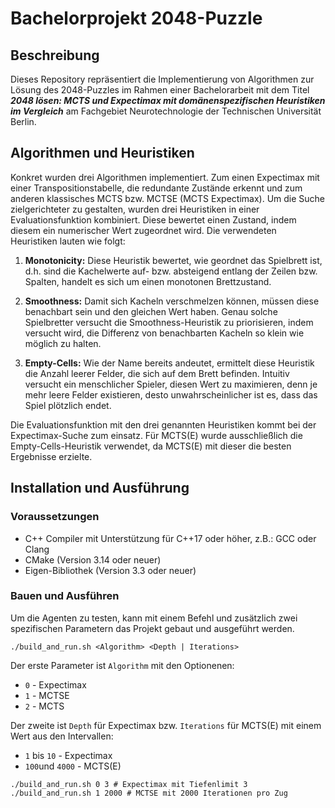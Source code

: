 # Bachelorprojekt 2048-Puzzle

## Beschreibung

Dieses Repository repräsentiert die Implementierung von Algorithmen zur Lösung des 2048-Puzzles im Rahmen einer Bachelorarbeit mit dem Titel ***2048 lösen: MCTS und Expectimax mit domänenspezifischen Heuristiken im Vergleich*** am Fachgebiet Neurotechnologie der Technischen Universität Berlin.


## Algorithmen und Heuristiken

Konkret wurden drei Algorithmen implementiert. Zum einen Expectimax mit einer Transpositionstabelle, die redundante Zustände erkennt und zum anderen klassisches MCTS bzw. MCTSE (MCTS Expectimax). Um die Suche zielgerichteter zu gestalten, wurden drei Heuristiken in einer Evaluationsfunktion kombiniert. Diese bewertet einen Zustand, indem diesem ein numerischer Wert zugeordnet wird. Die verwendeten Heuristiken lauten wie folgt:

1. **Monotonicity:** Diese Heuristik bewertet, wie geordnet das Spielbrett ist, d.h. sind die Kachelwerte auf- bzw. absteigend entlang der Zeilen bzw. Spalten, handelt es sich um einen monotonen Brettzustand.

2. **Smoothness:**  Damit sich Kacheln verschmelzen können, müssen diese benachbart sein und den gleichen Wert haben. Genau solche Spielbretter versucht die Smoothness-Heuristik zu priorisieren, indem versucht wird, die Differenz von benachbarten Kacheln so klein wie möglich zu halten.

3. **Empty-Cells:** Wie der Name bereits andeutet, ermittelt diese Heuristik die Anzahl leerer Felder, die sich auf dem Brett befinden. Intuitiv versucht ein menschlicher Spieler, diesen Wert zu maximieren, denn je mehr leere Felder existieren, desto unwahrscheinlicher ist es, dass das Spiel plötzlich endet.

Die Evaluationsfunktion mit den drei genannten Heuristiken kommt bei der Expectimax-Suche zum einsatz. Für MCTS(E) wurde ausschließlich die Empty-Cells-Heuristik verwendet, da MCTS(E) mit dieser die besten Ergebnisse erzielte.


## Installation und Ausführung

### Voraussetzungen

  * C++ Compiler mit Unterstützung für C++17 oder höher, z.B.: GCC oder Clang 
  * CMake (Version 3.14 oder neuer)
  * Eigen-Bibliothek (Version 3.3 oder neuer)

### Bauen und Ausführen

Um die Agenten zu testen, kann mit einem Befehl und zusätzlich zwei spezifischen Parametern das Projekt gebaut und ausgeführt werden.

```
./build_and_run.sh <Algorithm> <Depth | Iterations> 
```
Der erste Parameter ist `Algorithm` mit den Optionenen: 

* `0` - Expectimax 
* `1` - MCTSE  
* `2` - MCTS 
  
Der zweite ist `Depth` für Expectimax bzw. `Iterations` für MCTS(E) mit einem Wert aus den Intervallen:

* `1` bis `10` - Expectimax
* `100`und `4000` - MCTS(E)

```
./build_and_run.sh 0 3 # Expectimax mit Tiefenlimit 3
./build_and_run.sh 1 2000 # MCTSE mit 2000 Iterationen pro Zug
```

